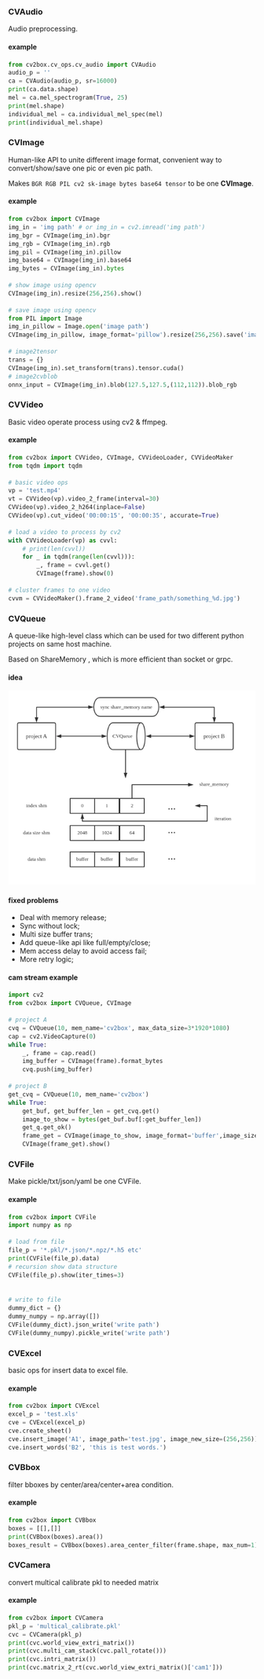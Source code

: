 ### CVAudio

Audio preprocessing.

#### example

```python
from cv2box.cv_ops.cv_audio import CVAudio
audio_p = ''
ca = CVAudio(audio_p, sr=16000)
print(ca.data.shape)
mel = ca.mel_spectrogram(True, 25)
print(mel.shape)
individual_mel = ca.individual_mel_spec(mel)
print(individual_mel.shape)
```

### CVImage

Human-like API to unite different image format, convenient way to convert/show/save one pic or even pic path.

Makes `BGR RGB PIL cv2 sk-image bytes base64 tensor` to be one **CVImage**.

#### example

```python
from cv2box import CVImage
img_in = 'img path' # or img_in = cv2.imread('img path')
img_bgr = CVImage(img_in).bgr
img_rgb = CVImage(img_in).rgb
img_pil = CVImage(img_in).pillow
img_base64 = CVImage(img_in).base64
img_bytes = CVImage(img_in).bytes

# show image using opencv
CVImage(img_in).resize(256,256).show()

# save image using opencv
from PIL import Image
img_in_pillow = Image.open('image path')
CVImage(img_in_pillow, image_format='pillow').resize(256,256).save('image save path')

# image2tensor
trans = {}
CVImage(img_in).set_transform(trans).tensor.cuda()
# image2cvblob
onnx_input = CVImage(img_in).blob(127.5,127.5,(112,112)).blob_rgb

```

### CVVideo

Basic video operate process using cv2 & ffmpeg.

#### example

```python
from cv2box import CVVideo, CVImage, CVVideoLoader, CVVideoMaker
from tqdm import tqdm

# basic video ops
vp = 'test.mp4'
vt = CVVideo(vp).video_2_frame(interval=30)
CVVideo(vp).video_2_h264(inplace=False)
CVVideo(vp).cut_video('00:00:15', '00:00:35', accurate=True)

# load a video to process by cv2
with CVVideoLoader(vp) as cvvl:
    # print(len(cvvl))
    for _ in tqdm(range(len(cvvl))):
        _, frame = cvvl.get()
        CVImage(frame).show(0)

# cluster frames to one video
cvvm = CVVideoMaker().frame_2_video('frame_path/something_%d.jpg')
```


### CVQueue

A queue-like high-level class which can be used for two different python projects on same host machine.

Based on ShareMemory , which is more efficient than socket or grpc.

#### idea

![CVQueue](./src/cvqueue.png)

#### fixed problems

- Deal with memory release;
- Sync without lock;
- Multi size buffer trans;
- Add queue-like api like full/empty/close;
- Mem access delay to avoid access fail;
- More retry logic;

#### cam stream example

```python
import cv2
from cv2box import CVQueue, CVImage

# project A
cvq = CVQueue(10, mem_name='cv2box', max_data_size=3*1920*1080)
cap = cv2.VideoCapture(0)
while True:
    _, frame = cap.read()
    img_buffer = CVImage(frame).format_bytes
    cvq.push(img_buffer)
    
# project B
get_cvq = CVQueue(10, mem_name='cv2box')
while True:
    get_buf, get_buffer_len = get_cvq.get()
    image_to_show = bytes(get_buf.buf[:get_buffer_len])
    get_q.get_ok()
    frame_get = CVImage(image_to_show, image_format='buffer',image_size=(frame_height, frame_width, 3)).bgr
    CVImage(frame_get).show()
```

### CVFile

Make pickle/txt/json/yaml be one CVFile.

#### example

```python
from cv2box import CVFile
import numpy as np

# load from file
file_p = '*.pkl/*.json/*.npz/*.h5 etc'
print(CVFile(file_p).data)
# recursion show data structure
CVFile(file_p).show(iter_times=3)   


# write to file
dummy_dict = {}
dummy_numpy = np.array([])
CVFile(dummy_dict).json_write('write path')
CVFile(dummy_numpy).pickle_write('write path')
```

### CVExcel

basic ops for insert data to excel file.

#### example

```python
from cv2box import CVExcel
excel_p = 'test.xls'
cve = CVExcel(excel_p)
cve.create_sheet()
cve.insert_image('A1', image_path='test.jpg', image_new_size=(256,256))
cve.insert_words('B2', 'this is test words.')
```

### CVBbox

filter bboxes by center/area/center+area condition.

#### example

```python
from cv2box import CVBbox
boxes = [[],[]]
print(CVBbox(boxes).area())
boxes_result = CVBbox(boxes).area_center_filter(frame.shape, max_num=1)
```

### CVCamera

convert multical calibrate pkl to needed matrix

#### example
```python
from cv2box import CVCamera
pkl_p = 'multical_calibrate.pkl'
cvc = CVCamera(pkl_p)
print(cvc.world_view_extri_matrix())
print(cvc.multi_cam_stack(cvc.pall_rotate()))
print(cvc.intri_matrix())
print(cvc.matrix_2_rt(cvc.world_view_extri_matrix()['cam1']))
```